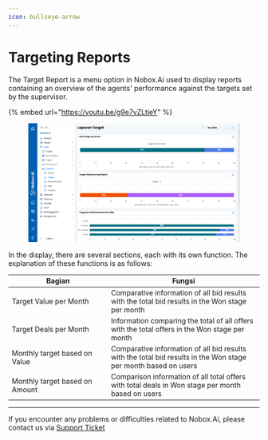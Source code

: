 ```yaml
---
icon: bullseye-arrow
---
```


# Targeting Reports

The Target Report is a menu option in Nobox.Ai used to display reports containing an overview of the agents' performance against the targets set by the supervisor.

{% embed url="https://youtu.be/g9e7vZLtieY" %}

<figure><img src="../../.gitbook/assets/2. Laporan Target.png" alt=""><figcaption></figcaption></figure>

In the display, there are several sections, each with its own function. The explanation of these functions is as follows:

<table><thead><tr><th width="185">Bagian</th><th>Fungsi</th></tr></thead><tbody><tr><td>Target Value per Month</td><td>Comparative information of all bid results with the total bid results in the Won stage per month</td></tr><tr><td>Target Deals per Month</td><td>Information comparing the total of all offers with the total offers in the Won stage per month</td></tr><tr><td>Monthly target based on Value</td><td>Comparative information of all bid results with the total bid results in the Won stage per month based on users</td></tr><tr><td>Monthly target based on Amount</td><td>Comparison information of all total offers with total deals in Won stage per month based on users</td></tr></tbody></table>

***

If you encounter any problems or difficulties related to Nobox.Ai, please contact us via [Support Ticket](https://crm.nobox.ai/clients/tickets)
